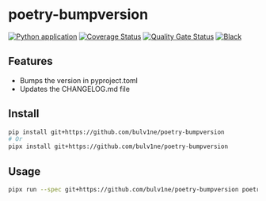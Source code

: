 # poetry-bumpversion

[![Python application](https://github.com/bulv1ne/poetry-bumpversion/actions/workflows/python-app.yml/badge.svg)](https://github.com/bulv1ne/poetry-bumpversion/actions/workflows/python-app.yml)
[![Coverage Status](https://coveralls.io/repos/github/bulv1ne/poetry-bumpversion/badge.svg?branch=main)](https://coveralls.io/github/bulv1ne/poetry-bumpversion?branch=main)
[![Quality Gate Status](https://sonarcloud.io/api/project_badges/measure?project=bulv1ne_poetry-bumpversion&metric=alert_status)](https://sonarcloud.io/summary/new_code?id=bulv1ne_poetry-bumpversion)
[![Black](https://img.shields.io/badge/code%20style-black-000000.svg)](https://github.com/psf/black)

## Features

- Bumps the version in pyproject.toml
- Updates the CHANGELOG.md file

## Install

```sh
pip install git+https://github.com/bulv1ne/poetry-bumpversion
# Or
pipx install git+https://github.com/bulv1ne/poetry-bumpversion
```

## Usage

```sh
pipx run --spec git+https://github.com/bulv1ne/poetry-bumpversion poetry-bumpversion --help
```
